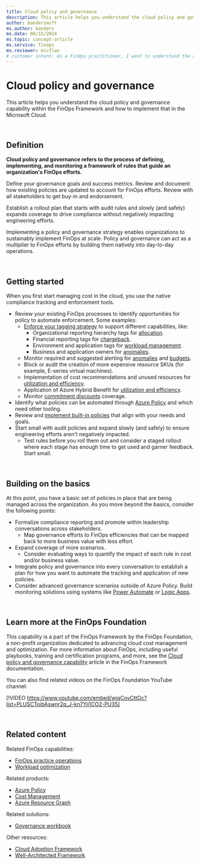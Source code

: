 ```yaml
---
title: Cloud policy and governance
description: This article helps you understand the cloud policy and governance capability within the FinOps Framework and how to implement that in the Microsoft Cloud.
author: bandersmsft
ms.author: banders
ms.date: 08/15/2024
ms.topic: concept-article
ms.service: finops
ms.reviewer: micflan
# customer intent: As a FinOps practitioner, I want to understand the cloud policy and governance capability so that I can implement it in the Microsoft Cloud.
---
```


<!-- markdownlint-disable-next-line MD025 -->
# Cloud policy and governance

This article helps you understand the cloud policy and governance capability within the FinOps Framework and how to implement that in the Microsoft Cloud.

<br>

## Definition

**Cloud policy and governance refers to the process of defining, implementing, and monitoring a framework of rules that guide an organization's FinOps efforts.**

Define your governance goals and success metrics. Review and document how existing policies are updated to account for FinOps efforts. Review with all stakeholders to get buy-in and endorsement.

Establish a rollout plan that starts with audit rules and slowly (and safely) expands coverage to drive compliance without negatively impacting engineering efforts.

Implementing a policy and governance strategy enables organizations to sustainably implement FinOps at scale. Policy and governance can act as a multiplier to FinOps efforts by building them natively into day-to-day operations.

<br>

## Getting started

When you first start managing cost in the cloud, you use the native compliance tracking and enforcement tools.

- Review your existing FinOps processes to identify opportunities for policy to automate enforcement. Some examples:
  - [Enforce your tagging strategy](/azure/governance/policy/tutorials/govern-tags) to support different capabilities, like:
    - Organizational reporting hierarchy tags for [allocation](../understand/allocation.md).
    - Financial reporting tags for [chargeback](./invoicing-chargeback.md).
    - Environment and application tags for [workload management](../optimize/workloads.md).
    - Business and application owners for [anomalies](../understand/anomalies.md).
  - Monitor required and suggested alerting for [anomalies](../understand/anomalies.md) and [budgets](../quantify/budgeting.md).
  - Block or audit the creation of more expensive resource SKUs (for example, E-series virtual machines).
  - Implementation of cost recommendations and unused resources for [utilization and efficiency](../optimize/workloads.md).
  - Application of Azure Hybrid Benefit for [utilization and efficiency](../optimize/workloads.md).
  - Monitor [commitment discounts](../optimize/rates.md) coverage.
- Identify what policies can be automated through [Azure Policy](/azure/governance/policy/overview) and which need other tooling.
- Review and [implement built-in policies](/azure/governance/policy/assign-policy-portal) that align with your needs and goals.
- Start small with audit policies and expand slowly (and safely) to ensure engineering efforts aren't negatively impacted.
  - Test rules before you roll them out and consider a staged rollout where each stage has enough time to get used and garner feedback. Start small.

<br>

## Building on the basics

At this point, you have a basic set of policies in place that are being managed across the organization. As you move beyond the basics, consider the following points:

- Formalize compliance reporting and promote within leadership conversations across stakeholders.
  - Map governance efforts to FinOps efficiencies that can be mapped back to more business value with less effort.
- Expand coverage of more scenarios.
  - Consider evaluating ways to quantify the impact of each rule in cost and/or business value.
- Integrate policy and governance into every conversation to establish a plan for how you want to automate the tracking and application of new policies.
- Consider advanced governance scenarios outside of Azure Policy. Build monitoring solutions using systems like [Power Automate](/power-automate/getting-started) or [Logic Apps](/azure/logic-apps/logic-apps-overview).

<br>

## Learn more at the FinOps Foundation

This capability is a part of the FinOps Framework by the FinOps Foundation, a non-profit organization dedicated to advancing cloud cost management and optimization. For more information about FinOps, including useful playbooks, training and certification programs, and more, see the [Cloud policy and governance capability](https://www.finops.org/framework/capabilities/policy-governance/) article in the FinOps Framework documentation.

You can also find related videos on the FinOps Foundation YouTube channel:

[!VIDEO https://www.youtube.com/embed/wiqCovCttOc?list=PLUSCToibAswnr2q_J-kn7Yii1CO2-PU35]

<br>

## Related content

Related FinOps capabilities:

- [FinOps practice operations](./operations.md)
- [Workload optimization](../optimize/workloads.md)

Related products:

- [Azure Policy](/azure/governance/policy/)
- [Cost Management](/azure/cost-management-billing/costs/)
- [Azure Resource Graph](/azure/governance/resource-graph/)

Related solutions:

- [Governance workbook](https://microsoft.github.io/finops-toolkit/governance-workbook)

Other resources:

- [Cloud Adoption Framework](/azure/cloud-adoption-framework/)
- [Well-Architected Framework](/azure/well-architected/)

<br>

